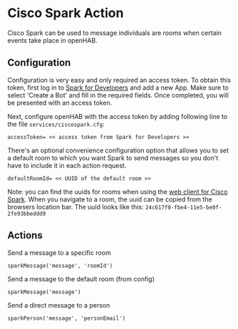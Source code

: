 # Cisco Spark Action


Cisco Spark can be used to message individuals are *rooms* when certain events take place in openHAB.


## Configuration

Configuration is very easy and only required an access token.
To obtain this token, first log in to [Spark for Developers](https://developer.ciscospark.com/add-app.html) and add a new App.
Make sure to select 'Create a Bot' and fill in the required fields.
Once completed, you will be presented with an access token.

Next, configure openHAB with the access token by adding following line to the file `services/ciscospark.cfg`:

    accessToken= << access token from Spark for Developers >>

There's an optional convenience configuration option that allows you to set a default room to which you want Spark to send messages so you don't have to include it in each action request.

    defaultRoomId= << UUID of the default room >>

Note: you can find the uuids for rooms when using the [web client for Cisco Spark](https://web.ciscospark.com).
When you navigate to a room, the uuid can be copied from the browsers location bar.
The uuid looks like this:
`24c617f0-fbe4-11e5-be0f-2fe93bbeddd9`

## Actions

Send a message to a specific room

    sparkMessage('message', 'roomId')

Send a message to the default room (from config)

    sparkMessage('message')

Send a direct message to a person

    sparkPerson('message', 'personEmail')

